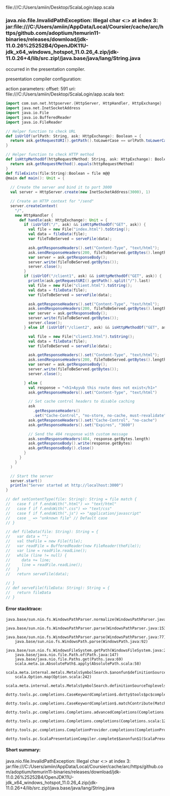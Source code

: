 file:///C:/Users/amiin/Desktop/ScalaLogin/app.scala
### java.nio.file.InvalidPathException: Illegal char <:> at index 3: jar:file:///C:/Users/amiin/AppData/Local/Coursier/cache/arc/https/github.com/adoptium/temurin11-binaries/releases/download/jdk-11.0.26%25252B4/OpenJDK11U-jdk_x64_windows_hotspot_11.0.26_4.zip/jdk-11.0.26+4/lib/src.zip!/java.base/java/lang/String.java

occurred in the presentation compiler.

presentation compiler configuration:


action parameters:
offset: 591
uri: file:///C:/Users/amiin/Desktop/ScalaLogin/app.scala
text:
```scala
import com.sun.net.httpserver.{HttpServer, HttpHandler, HttpExchange}
import java.net.InetSocketAddress
import java.io.File
import java.io.BufferedReader
import java.io.FileReader

// Helper function to check URL
def isUrlOf(urlPath: String, ask: HttpExchange): Boolean = {
  return ask.getRequestURI().getPath().toLowerCase == urlPath.toLowerCase();
}

// Helper function to check HTTP method
def isHttpMethodOf(httpRequestMethod: String, ask: HttpExchange): Boolean = {
  return ask.getRequestMethod().equals(httpRequestMethod)
}
def fileExists(file:String):Boolean = file m@@
@main def main(): Unit = {
 
  // Create the server and bind it to port 3000
  val server = HttpServer.create(new InetSocketAddress(3000), 1)

  // Create an HTTP context for "/send"
  server.createContext(
    "/",
    new HttpHandler {
      def handle(ask: HttpExchange): Unit = {
        if (isUrlOf("/", ask) && isHttpMethodOf("GET", ask)) {
          val file = new File("index.html").toString();
          val data = fileData(file);
          var fileToBeServed = serveFile(data);

          ask.getResponseHeaders().set("Content-Type", "text/html");
          ask.sendResponseHeaders(200, fileToBeServed.getBytes().length);
          var server = ask.getResponseBody();
          server.write(fileToBeServed.getBytes());
          server.close();
        }
        if (isUrlOf("/client1", ask) && isHttpMethodOf("GET", ask)) {
          println(ask.getRequestURI().getPath().split("/").last)
          val file = new File("client.html").toString();
          val data = fileData(file);
          var fileToBeServed = serveFile(data);

          ask.getResponseHeaders().set("Content-Type", "text/html");
          ask.sendResponseHeaders(200, fileToBeServed.getBytes().length);
          var server = ask.getResponseBody();
          server.write(fileToBeServed.getBytes());
          server.close();
        } else if (isUrlOf("/client2", ask) && isHttpMethodOf("GET", ask)) {

          val file = new File("client2.html").toString();
          val data = fileData(file);
          var fileToBeServed = serveFile(data);

          ask.getResponseHeaders().set("Content-Type", "text/html");
          ask.sendResponseHeaders(200, fileToBeServed.getBytes().length);
          var server = ask.getResponseBody();
          server.write(fileToBeServed.getBytes());
          server.close();

        } else {
          val response = "<h1>Ayyub this route does not exist</h1>"
          ask.getResponseHeaders().set("Content-Type", "text/html")

          // Set cache control headers to disable caching
          ask
            .getResponseHeaders()
            .set("Cache-Control", "no-store, no-cache, must-revalidate")
          ask.getResponseHeaders().set("Cache-Control", "no-cache")
          ask.getResponseHeaders().set("Expires", "3600")

          // Send the 404 response with custom message
          ask.sendResponseHeaders(404, response.getBytes.length)
          ask.getResponseBody().write(response.getBytes)
          ask.getResponseBody().close()
        }
      }
    }
  )

  // Start the server
  server.start()
  println("Server started at http://localhost:3000")
}

// def setContentType(file: String): String = file match {
//   case f if f.endsWith(".html") => "text/html"
//   case f if f.endsWith(".css") => "text/css"
//   case f if f.endsWith(".js") => "application/javascript"
//   case _ => "unknown file" // Default case
// }

// def fileData(file: String): String = {
//   var data = "";
//   val theFile = new File(file);
//   var readFile = BufferedReader(new FileReader(theFile));
//   var line = readFile.readLine();
//   while (line != null) {
//     data += line;
//     line = readFile.readLine();
//   }
//   return serveFile(data);

// }
// def serveFile(fileData: String): String = {
//   return fileData
// }

```



#### Error stacktrace:

```
java.base/sun.nio.fs.WindowsPathParser.normalize(WindowsPathParser.java:182)
	java.base/sun.nio.fs.WindowsPathParser.parse(WindowsPathParser.java:153)
	java.base/sun.nio.fs.WindowsPathParser.parse(WindowsPathParser.java:77)
	java.base/sun.nio.fs.WindowsPath.parse(WindowsPath.java:92)
	java.base/sun.nio.fs.WindowsFileSystem.getPath(WindowsFileSystem.java:232)
	java.base/java.nio.file.Path.of(Path.java:147)
	java.base/java.nio.file.Paths.get(Paths.java:69)
	scala.meta.io.AbsolutePath$.apply(AbsolutePath.scala:58)
	scala.meta.internal.metals.MetalsSymbolSearch.$anonfun$definitionSourceToplevels$2(MetalsSymbolSearch.scala:70)
	scala.Option.map(Option.scala:242)
	scala.meta.internal.metals.MetalsSymbolSearch.definitionSourceToplevels(MetalsSymbolSearch.scala:69)
	dotty.tools.pc.completions.CaseKeywordCompletion$.dotty$tools$pc$completions$CaseKeywordCompletion$$$sortSubclasses(MatchCaseCompletions.scala:342)
	dotty.tools.pc.completions.CaseKeywordCompletion$.matchContribute(MatchCaseCompletions.scala:292)
	dotty.tools.pc.completions.Completions.advancedCompletions(Completions.scala:349)
	dotty.tools.pc.completions.Completions.completions(Completions.scala:122)
	dotty.tools.pc.completions.CompletionProvider.completions(CompletionProvider.scala:139)
	dotty.tools.pc.ScalaPresentationCompiler.complete$$anonfun$1(ScalaPresentationCompiler.scala:150)
```
#### Short summary: 

java.nio.file.InvalidPathException: Illegal char <:> at index 3: jar:file:///C:/Users/amiin/AppData/Local/Coursier/cache/arc/https/github.com/adoptium/temurin11-binaries/releases/download/jdk-11.0.26%25252B4/OpenJDK11U-jdk_x64_windows_hotspot_11.0.26_4.zip/jdk-11.0.26+4/lib/src.zip!/java.base/java/lang/String.java